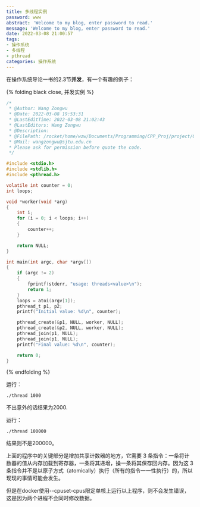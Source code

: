 ```yaml
---
title: 多线程实例
password: www
abstract: 'Welcome to my blog, enter password to read.'
message: 'Welcome to my blog, enter password to read.'
date: 2022-03-08 21:00:57
tags:
- 操作系统
- 多线程
- pthread
categories: 操作系统
---
```


在操作系统导论一书的2.3节**并发**，有一个有趣的例子：

{% folding black close, 并发实例 %}
```c {.line-numbers}
/*
 * @Author: Wang Zongwu
 * @Date: 2022-03-08 19:53:31
 * @LastEditTime: 2022-03-08 21:02:43
 * @LastEditors: Wang Zongwu
 * @Description: 
 * @FilePath: /rocket/home/wzw/Documents/Programming/CPP_Proj/project/OS_Learn/Pthread/src/main.c
 * @Mail: wangzongwu@sjtu.edu.cn
 * Please ask for permission before quote the code.
 */

#include <stdio.h>
#include <stdlib.h>
#include <pthread.h>

volatile int counter = 0;
int loops;

void *worker(void *arg)
{
	int i;
	for (i = 0; i < loops; i++)
	{
		counter++;
	}

	return NULL;
}

int main(int argc, char *argv[])
{
	if (argc != 2)
	{
		fprintf(stderr, "usage: threads<value>\n");
		return 1;
	}
	loops = atoi(argv[1]);
	pthread_t p1, p2;
	printf("Initial value: %d\n", counter);

	pthread_create(&p1, NULL, worker, NULL);
	pthread_create(&p2, NULL, worker, NULL);
	pthread_join(p1, NULL);
	pthread_join(p1, NULL);
	printf("Final value: %d\n", counter);

	return 0;
}
```
{% endfolding %}

运行：
```shell
./thread 1000
```

不出意外的话结果为2000.

运行：
```shell
./thread 100000
```

结果则不是200000。

上面的程序中的关键部分是增加共享计数器的地方，它需要 3 条指令：一条将计数器的值从内存加载到寄存器，一条将其递增，操一条将其保存回内存。因为这 3 条指令并不是以原子方式（atomically）执行（所有的指令一一性执行）的，所以现现的事情可能会发生。

但是在docker使用--cpuset-cpus限定单核上运行以上程序，则不会发生错误，这是因为两个进程不会同时修改数据。